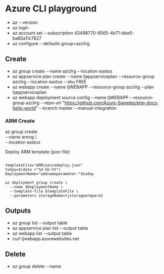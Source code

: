# Azure CLI playground
* az --version   
* az login
* az account set --subscription 43498770-9565-4b71-bbe5-ba85a11c7827
* az configure --defaults group=azclirg



## Create 

* az group create --name azclirg --location eastus
* az appservice plan create --name tjappserviceplan --resource-group azclirg --location eastus --sku FREE
* az webapp create --name tjWEBAPP --resource-group azclirg --plan tjappserviceplan
* az webapp deployment source config --name tjWEBAPP --resource-group azclirg --repo-url "https://github.com/Azure-Samples/php-docs-hello-world" --branch master --manual-integration

### ARM Create 

az group create \
--name armrg \                        
  --location eastus     

Deploy ARM template (json file)

```

templateFile="ARM/azuredeploy.json"
today=$(date +"%d-%b-%Y")
DeploymentName="addnameparameter-"$today

az deployment group create \
  --name $DeploymentName \
  --template-file $templateFile \
  --parameters storageName=tjstoragearmpara3
```

## Outputs

* az group list --output table
* az appservice plan list --output table
* az webapp list --output table  
* curl tjwebapp.azurewebsites.net   


## Delete 

* az group delete --name 


